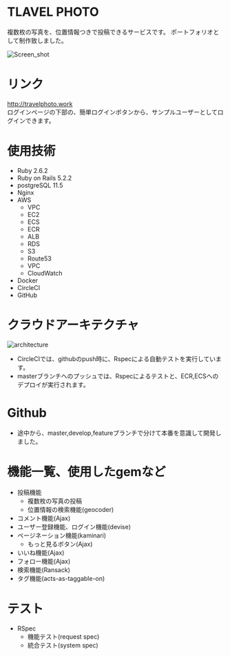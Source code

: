 # TLAVEL PHOTO
複数枚の写真を、位置情報つきで投稿できるサービスです。
ポートフォリオとして制作致しました。

![Screen_shot](https://user-images.githubusercontent.com/44374005/71571357-2f8c6f00-2b1d-11ea-97ec-d0a6938dc2b9.png)

# リンク
http://travelphoto.work <br>
ログインページの下部の、簡単ログインボタンから、サンプルユーザーとしてログインできます。


# 使用技術
- Ruby 2.6.2
- Ruby on Rails 5.2.2
- postgreSQL 11.5
- Nginx
- AWS
  - VPC
  - EC2
  - ECS
  - ECR
  - ALB
  - RDS
  - S3
  - Route53
  - VPC
  - CloudWatch
- Docker
- CircleCI
- GitHub

# クラウドアーキテクチャ
![architecture](https://user-images.githubusercontent.com/44374005/71571222-93fafe80-2b1c-11ea-9f27-3428010a3da3.png)

- CircleCIでは、githubのpush時に、Rspecによる自動テストを実行しています。
- masterブランチへのプッシュでは、Rspecによるテストと、ECR,ECSへのデプロイが実行されます。

# Github
- 途中から、master,develop,featureブランチで分けて本番を意識して開発しました。

# 機能一覧、使用したgemなど
- 投稿機能
  - 複数枚の写真の投稿
  - 位置情報の検索機能(geocoder)
- コメント機能(Ajax)
- ユーザー登録機能、ログイン機能(devise)
- ページネーション機能(kaminari)
  - もっと見るボタン(Ajax)
- いいね機能(Ajax)
- フォロー機能(Ajax)
- 検索機能(Ransack)
- タグ機能(acts-as-taggable-on)

# テスト
- RSpec
  - 機能テスト(request spec)
  - 統合テスト(system spec)
